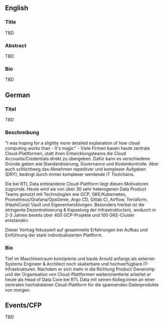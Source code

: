 ## English

### Title

TBD

### Abstract

TBD

### Bio

TBD

## German

### Titel

TBD

### Beschreibung

"I was hoping for a slightly more detailed explanation of how cloud computing works than - It's magic" - Viele Firmen bauen heute zentrale Cloud-Plattformen, statt ihren Entwicklungsteams die Cloud Accounts/Credentials direkt zu übergeben. Dafür kann es verschiedene Gründe geben wie Standardisierung, Governance und Kostenkontrolle. Aber auch schlichtweg das Abnehmen repetitiver und komplexer Aufgaben (DRY), bedingt durch immer komplexer werdende IT Toolchains.

Die bei RTL Data entstandene Cloud-Plattform liegt diesen Motivatoren zugrunde. Heute wird sie von über 30 sehr heterogenen Data Product Teams genutzt mit Technologien wie GCP, GKE/Kubernetes, Prometheus/Grafana/OpsGenie, Argo CD, Gitlab CI, Airflow, Terraform, (HashiCorp) Vault und Eigenentwicklungen. Besonders hierbei ist die stringente Dezentralisierung & Kapselung der Infrastruktur(en), wodurch in 2-3 Jahren bereits über 400 GCP-Projekte und 100 GKE-Cluster entstanden.

Dieser Vortrag fokussiert auf gesammelte Erfahrungen bei Aufbau und Einführung der stark individualisierten Plattform.

### Bio

Tief im Maschinenraum konzipierte und baute Arnold anfangs als externer Systems Engineer & Architect noch skalierbare und hochverfügbare IT-Infrastrukturen. Nachdem er sich mehr in die Richtung Product Ownership und der Organisation von Cloud-Plattformen weiterorientierte arbeitet er heute als Head of Data Core bei RTL Data mit seinen Kolleg:innen an einer zentralen hochskalieren Cloud-Plattform für die spannenden Datenprodukte von morgen.

## Events/CFP

TBD
